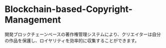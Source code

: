 # Blockchain-based-Copyright-Management
開発ブロックチェーンベースの著作権管理システムにより、クリエイターは自分の作品を保護し、ロイヤリティを効率的に収集することができます。
